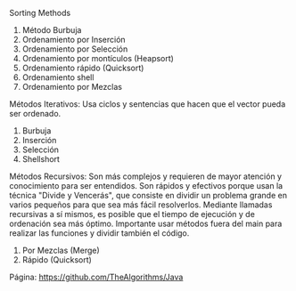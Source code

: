 Sorting Methods

1. Método Burbuja
2. Ordenamiento por Inserción
3. Ordenamiento por Selección
4. Ordenamiento por montículos (Heapsort)
5. Ordenamiento rápido (Quicksort)
6. Ordenamiento shell
7. Ordenamiento por Mezclas

Métodos Iterativos: Usa ciclos y sentencias que hacen que el vector pueda ser ordenado.

1. Burbuja
2. Inserción
3. Selección
4. Shellshort

Métodos Recursivos: Son más complejos y requieren de mayor atención y conocimiento para ser entendidos. Son rápidos y 
efectivos porque usan la técnica "Divide y Vencerás", que consiste en dividir un problema grande en varios pequeños 
para que sea más fácil resolverlos. Mediante llamadas recursivas a sí mismos, es posible que el tiempo de ejecución y de 
ordenación sea más óptimo. Importante usar métodos fuera del main para realizar las funciones y dividir también el código.

1. Por Mezclas (Merge)
2. Rápido (Quicksort)

Página: https://github.com/TheAlgorithms/Java
